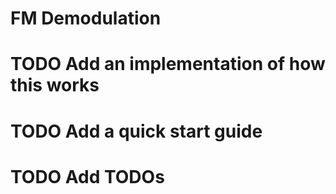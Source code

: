 # FM Demodulation

# TODO Add an implementation of how this works
# TODO Add a quick start guide
# TODO Add TODOs
